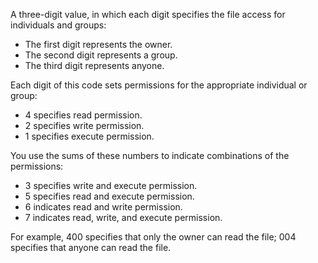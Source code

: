 A three-digit value, in which each digit specifies the file access for individuals and groups:
- The first digit represents the owner.
- The second digit represents a group.
- The third digit represents anyone.

Each digit of this code sets permissions for the appropriate individual or group:
- 4 specifies read permission.
- 2 specifies write permission.
- 1 specifies execute permission.

You use the sums of these numbers to indicate combinations of the permissions:
- 3 specifies write and execute permission.
- 5 specifies read and execute permission.
- 6 indicates read and write permission.
- 7 indicates read, write, and execute permission.

For example, 400 specifies that only the owner can read the file; 004 specifies that anyone can read the file.
